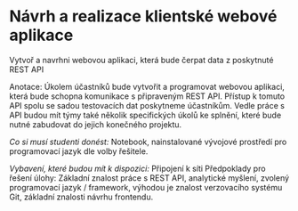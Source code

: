 # Návrh a realizace klientské webové aplikace

Vytvoř a navrhni webovou aplikaci, která bude čerpat data z poskytnuté REST API

Anotace: Úkolem účastníků bude vytvořit a programovat webovou aplikaci, která bude schopna
komunikace s připraveným REST API. Přístup k tomuto API spolu se sadou testovacích dat
poskytneme účastníkům. Vedle práce s API budou mít týmy také několik specifických úkolů ke
splnění, které bude nutné zabudovat do jejich konečného projektu.

*Co si musí studenti donést:* Notebook, nainstalované vývojové prostředí pro programovací jazyk dle
volby řešitele.

*Vybavení, které budou mít k dispozici:* Připojení k síti
Předpoklady pro řešení úlohy: Základní znalost práce s REST API, analytické myšlení, zvolený
programovací jazyk / framework, výhodou je znalost verzovacího systému Git, základní znalosti
návrhu frontendu.
